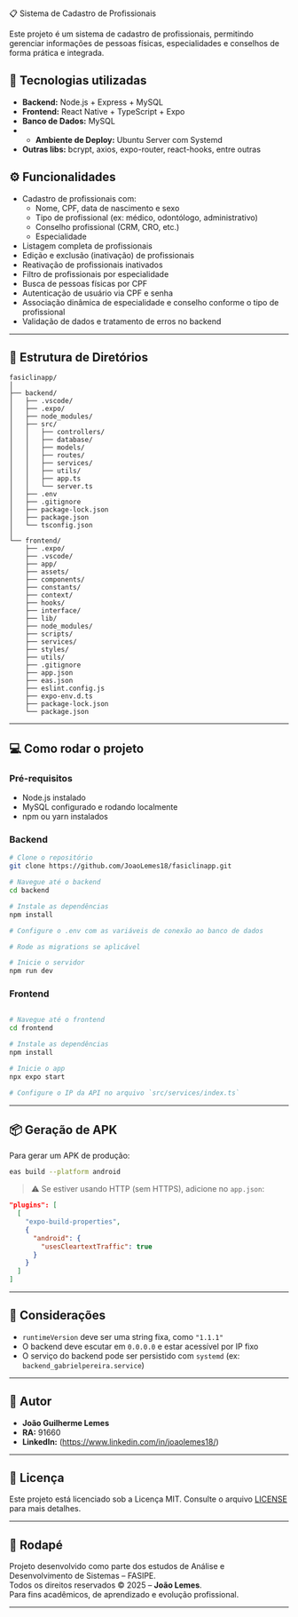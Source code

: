 📋 Sistema de Cadastro de Profissionais

Este projeto é um sistema de cadastro de profissionais, permitindo gerenciar informações de pessoas físicas, especialidades e conselhos de forma prática e integrada.

## 🚀 Tecnologias utilizadas

- **Backend:** Node.js + Express + MySQL  
- **Frontend:** React Native + TypeScript + Expo  
- **Banco de Dados:** MySQL
- - **Ambiente de Deploy:** Ubuntu Server com Systemd
- **Outras libs:** bcrypt, axios, expo-router, react-hooks, entre outras

## ⚙️ Funcionalidades

- Cadastro de profissionais com:
  - Nome, CPF, data de nascimento e sexo
  - Tipo de profissional (ex: médico, odontólogo, administrativo)
  - Conselho profissional (CRM, CRO, etc.)
  - Especialidade
- Listagem completa de profissionais
- Edição e exclusão (inativação) de profissionais
- Reativação de profissionais inativados
- Filtro de profissionais por especialidade
- Busca de pessoas físicas por CPF
- Autenticação de usuário via CPF e senha 
- Associação dinâmica de especialidade e conselho conforme o tipo de profissional
- Validação de dados e tratamento de erros no backend

---


## 🧱 Estrutura de Diretórios

```
fasiclinapp/
│
├── backend/
│   ├── .vscode/
│   ├── .expo/
│   ├── node_modules/
│   ├── src/
│   │   ├── controllers/
│   │   ├── database/
│   │   ├── models/
│   │   ├── routes/
│   │   ├── services/
│   │   ├── utils/
│   │   ├── app.ts
│   │   └── server.ts
│   ├── .env
│   ├── .gitignore
│   ├── package-lock.json
│   ├── package.json
│   └── tsconfig.json
│
└── frontend/
    ├── .expo/
    ├── .vscode/
    ├── app/
    ├── assets/
    ├── components/
    ├── constants/
    ├── context/
    ├── hooks/
    ├── interface/
    ├── lib/
    ├── node_modules/
    ├── scripts/
    ├── services/
    ├── styles/
    ├── utils/
    ├── .gitignore
    ├── app.json
    ├── eas.json
    ├── eslint.config.js
    ├── expo-env.d.ts
    ├── package-lock.json
    └── package.json

```

---

## 💻 Como rodar o projeto

### Pré-requisitos

- Node.js instalado
- MySQL configurado e rodando localmente
- npm ou yarn instalados


### Backend

```bash
# Clone o repositório
git clone https://github.com/JoaoLemes18/fasiclinapp.git

# Navegue até o backend
cd backend

# Instale as dependências
npm install

# Configure o .env com as variáveis de conexão ao banco de dados

# Rode as migrations se aplicável

# Inicie o servidor
npm run dev

```
### Frontend

```bash

# Navegue até o frontend
cd frontend

# Instale as dependências
npm install

# Inicie o app
npx expo start

# Configure o IP da API no arquivo `src/services/index.ts`

```
---
## 📦 Geração de APK

Para gerar um APK de produção:

```bash
eas build --platform android
```

> ⚠️ Se estiver usando HTTP (sem HTTPS), adicione no `app.json`:

```json
"plugins": [
  [
    "expo-build-properties",
    {
      "android": {
        "usesCleartextTraffic": true
      }
    }
  ]
]
```
---

## 🧠 Considerações

- `runtimeVersion` deve ser uma string fixa, como `"1.1.1"`
- O backend deve escutar em `0.0.0.0` e estar acessível por IP fixo
- O serviço do backend pode ser persistido com `systemd` (ex: `backend_gabrielpereira.service`)

---

## 👤 Autor

- **João Guilherme Lemes**
- **RA:** 91660
- **LinkedIn:** (https://www.linkedin.com/in/joaolemes18/) 
---

## 📄 Licença

Este projeto está licenciado sob a Licença MIT. Consulte o arquivo [LICENSE](LICENSE) para mais detalhes.

---

## 📌 Rodapé

Projeto desenvolvido como parte dos estudos de Análise e Desenvolvimento de Sistemas – FASIPE.  
Todos os direitos reservados © 2025 – **João Lemes**.  
Para fins acadêmicos, de aprendizado e evolução profissional.

---
